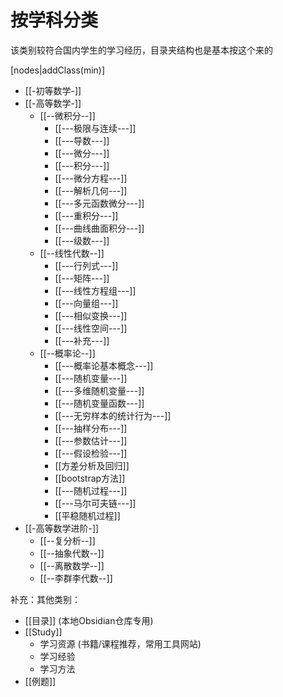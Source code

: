
# 按学科分类

该类别较符合国内学生的学习经历，目录夹结构也是基本按这个来的

[nodes|addClass(min)]

- [[-初等数学-]]
- [[-高等数学-]]
    - [[--微积分--]]
        - [[---极限与连续---]]
        - [[---导数---]]
        - [[---微分---]]
        - [[---积分---]]
        - [[---微分方程---]]
        - [[---解析几何---]]
        - [[---多元函数微分---]]
        - [[---重积分---]]
        - [[---曲线曲面积分---]]
        - [[---级数---]]
    - [[--线性代数--]]
        - [[---行列式---]]
        - [[---矩阵---]]
        - [[---线性方程组---]]
        - [[---向量组---]]
        - [[---相似变换---]]
        - [[---线性空间---]]
        - [[---补充---]]
    - [[--概率论--]]
        - [[---概率论基本概念---]]
        - [[---随机变量---]]
        - [[---多维随机变量---]]
        - [[---随机变量函数---]]
        - [[---无穷样本的统计行为---]]
        - [[---抽样分布---]]
        - [[---参数估计---]]
        - [[---假设检验---]]
        - [[方差分析及回归]]
        - [[bootstrap方法]]
        - [[---随机过程---]]
        - [[---马尔可夫链---]]
        - [[平稳随机过程]]
- [[-高等数学进阶-]]
    - [[--复分析--]]
    - [[--抽象代数--]]
    - [[--离散数学--]]
    - [[--李群李代数--]]

补充：其他类别：

- [[目录]] (本地Obsidian仓库专用)
- [[Study]]
  - 学习资源 (书籍/课程推荐，常用工具网站)
  - 学习经验
  - 学习方法
- [[例题]]

